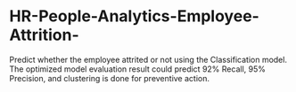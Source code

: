 # HR-People-Analytics-Employee-Attrition-
Predict whether the employee attrited or not using the Classification model. The optimized model evaluation result could predict 92% Recall, 95% Precision, and clustering is done for preventive action.
